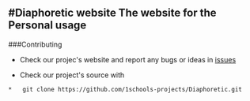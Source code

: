 #Diaphoretic website
The website for the **Personal usage**
-----------------------
###Contributing

* Check our projec's website and report any bugs or ideas in [issues](https://github.com/1schools-projects/Diaphoretic/issues)

* Check our project's source with
```
*   git clone https://github.com/1schools-projects/Diaphoretic.git
```
